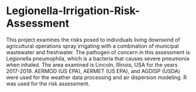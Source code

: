 # Legionella-Irrigation-Risk-Assessment
This project examines the risks posed to individuals living downwind of agricultural operations spray irrigating with a combination of municipal wastewater and freshwater.
The pathogen of concern in this assessment is Legionella pneumophila, which is a bacteria that causes severe pneumonia when inhaled. 
The area examined is Lincoln, Illinois, USA for the years 2017-2019. 
AERMOD (US EPA), AERMET (US EPA), and AGDISP (USDA) were used for the weather data processing and air dispersion modeling. R was used for the risk assessment. 
